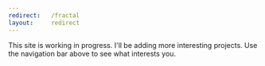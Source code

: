 ```yaml
---
redirect:   /fractal
layout:     redirect
---
```


This site is working in progress. I'll be adding more interesting projects. Use the navigation bar above to see what interests you.